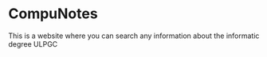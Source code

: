 # CompuNotes 
This is a website where you can search any information about the informatic degree  ULPGC 
